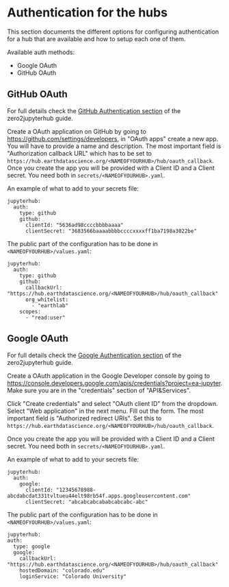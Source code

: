 # Authentication for the hubs

This section documents the different options for configuring authentication
for a hub that are available and how to setup each one of them.

Available auth methods:
* Google OAuth
* GitHub OAuth


## GitHub OAuth

For full details check the [GitHub Authentication section](https://zero-to-jupyterhub.readthedocs.io/en/latest/authentication.html#github)
of the zero2jupyterhub guide.

Create a OAuth application on GitHub by going to https://github.com/settings/developers,
in "OAuth apps" create a new app. You will have to provide a name and description.
The most important field is "Authorization callback URL" which has to be set to
`https://hub.earthdatascience.org/<NAMEOFYOURHUB>/hub/oauth_callback`. Once you
create the app you will be provided with a Client ID and a Client secret. You
need both in `secrets/<NAMEOFYOURHUB>.yaml`.

An example of what to add to your secrets file:
```
jupyterhub:
  auth:
    type: github
    github:
      clientId: "5636ad98ccccbbbbaaaa"
      clientSecret: "3683566baaaabbbbccccxxxxff1ba7198a3022be"
```
The public part of the configuration has to be done in `<NAMEOFYOURHUB>/values.yaml`:
```
jupyterhub:
  auth:
    type: github
    github:
      callbackUrl: "https://hub.earthdatascience.org/<NAMEOFYOURHUB>/hub/oauth_callback"
      org_whitelist:
        - "earthlab"
    scopes:
      - "read:user"
```


## Google OAuth

For full details check the [Google Authentication section](https://zero-to-jupyterhub.readthedocs.io/en/latest/authentication.html#google)
of the zero2jupyterhub guide.

Create a OAuth application in the Google Developer console by going to https://console.developers.google.com/apis/credentials?project=ea-jupyter. Make
sure you are in the "credentials" section of "API&Services".

Click "Create credentials" and select "OAuth client ID" from the dropdown.
Select "Web application" in the next menu. Fill out the form. The most important
field is "Authorized redirect URIs". Set this to `https://hub.earthdatascience.org/<NAMEOFYOURHUB>/hub/oauth_callback`.

Once you create the app you will be provided with a Client ID and a Client secret. You
need both in `secrets/<NAMEOFYOURHUB>.yaml`.

An example of what to add to your secrets file:
```
jupyterhub:
  auth:
    google:
      clientId: "12345678988-abcdabcdat331tvltueu44elt98rb54f.apps.googleusercontent.com"
      clientSecret: "abcabcabcababcabcabc-abc"
```
The public part of the configuration has to be done in `<NAMEOFYOURHUB>/values.yaml`:
```
jupyterhub:
auth:
  type: google
  google:
    callbackUrl: "https://hub.earthdatascience.org/<NAMEOFYOURHUB>/hub/oauth_callback"
    hostedDomain: "colorado.edu"
    loginService: "Colorado University"
```
